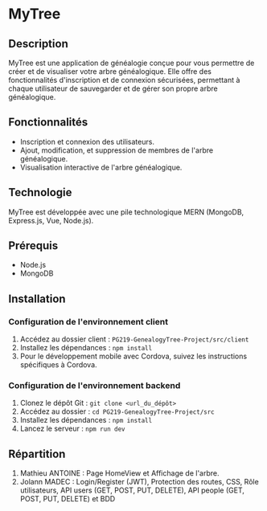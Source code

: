 # MyTree

## Description
MyTree est une application de généalogie conçue pour vous permettre de créer et de visualiser votre arbre généalogique. Elle offre des fonctionnalités d'inscription et de connexion sécurisées, permettant à chaque utilisateur de sauvegarder et de gérer son propre arbre généalogique.

## Fonctionnalités
- Inscription et connexion des utilisateurs.
- Ajout, modification, et suppression de membres de l'arbre généalogique.
- Visualisation interactive de l'arbre généalogique.

## Technologie
MyTree est développée avec une pile technologique MERN (MongoDB, Express.js, Vue, Node.js).

## Prérequis
- Node.js
- MongoDB

## Installation

### Configuration de l'environnement client
1. Accédez au dossier client : `PG219-GenealogyTree-Project/src/client`
2. Installez les dépendances : `npm install`
4. Pour le développement mobile avec Cordova, suivez les instructions spécifiques à Cordova.

### Configuration de l'environnement backend
1. Clonez le dépôt Git : `git clone <url_du_dépôt>`
2. Accédez au dossier : `cd PG219-GenealogyTree-Project/src`
3. Installez les dépendances : `npm install`
4. Lancez le serveur : `npm run dev`

## Répartition
1. Mathieu ANTOINE : Page HomeView et Affichage de l'arbre.
2. Jolann MADEC : Login/Register (JWT), Protection des routes, CSS, Rôle utilisateurs, API users (GET, POST, PUT, DELETE), API people (GET, POST, PUT, DELETE) et BDD
